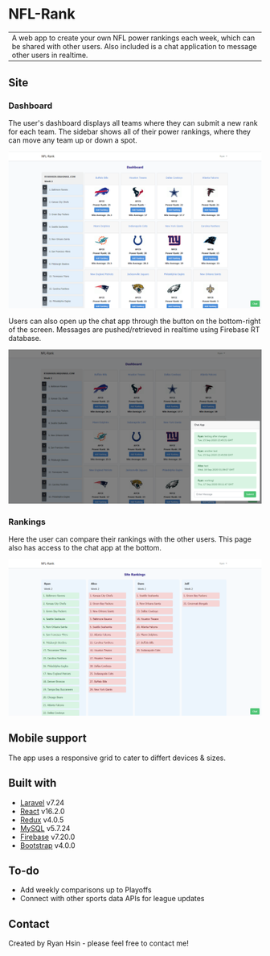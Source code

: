 # NFL-Rank
<table>
<tr>
<td>
  A web app to create your own NFL power rankings each week, which can be shared with other users. Also included is a chat application to message other users in realtime.
</td>
</tr>
</table>

<!-- ## Demo
Here is a working live demo :  (https://nfl-rank-laravel-react.herokuapp.com/) -->


## Site

### Dashboard
The user's dashboard displays all teams where they can submit a new rank for each team. The sidebar shows all of their power rankings, where they can move any team up or down a spot. 

![](/public/Dashboard.png?raw=true)


Users can also open up the chat app through the button on the bottom-right of the screen. Messages are pushed/retrieved in realtime using Firebase RT database.

![](/public/Chat.png?raw=true)

### Rankings
Here the user can compare their rankings with the other users. This page also has access to the chat app at the bottom.

![](public/Rankings.png?raw=true)


## Mobile support
The app uses a responsive grid to cater to differt devices & sizes. 


## Built with 
- [Laravel](https://laravel.com/) v7.24
- [React](https://reactjs.org/) v16.2.0
- [Redux](https://redux.js.org/) v4.0.5
- [MySQL](https://www.mysql.com/) v5.7.24
- [Firebase](https://firebase.google.com/) v7.20.0
- [Bootstrap](http://getbootstrap.com/) v4.0.0


## To-do
- Add weekly comparisons up to Playoffs
- Connect with other sports data APIs for league updates


## Contact
Created by Ryan Hsin - please feel free to contact me!

